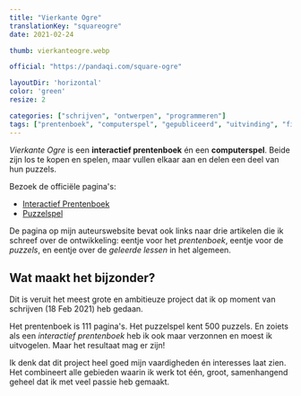 ```yaml
---
title: "Vierkante Ogre"
translationKey: "squareogre"
date: 2021-02-24

thumb: vierkanteogre.webp

official: "https://pandaqi.com/square-ogre"

layoutDir: 'horizontal'
color: 'green'
resize: 2

categories: ["schrijven", "ontwerpen", "programmeren"]
tags: ["prentenboek", "computerspel", "gepubliceerd", "uitvinding", "fictie"]
---
```


_Vierkante Ogre_ is een **interactief prentenboek** én een **computerspel**. Beide zijn los te kopen en spelen, maar vullen elkaar aan en delen een deel van hun puzzels.

Bezoek de officiële pagina's:
* [Interactief Prentenboek](https://tiamopastoor.com/books/vierkante-ogre)
* [Puzzelspel](https://pandaqi.com/square-ogre)

De pagina op mijn auteurswebsite bevat ook links naar drie artikelen die ik schreef over de ontwikkeling: eentje voor het _prentenboek_, eentje voor de _puzzels_, en eentje over de _geleerde lessen_ in het algemeen.

## Wat maakt het bijzonder?
Dit is veruit het meest grote en ambitieuze project dat ik op moment van schrijven (18 Feb 2021) heb gedaan. 

Het prentenboek is 111 pagina's. Het puzzelspel kent 500 puzzels. En zoiets als een _interactief prentenboek_ heb ik ook maar verzonnen en moest ik uitvogelen. Maar het resultaat mag er zijn!

Ik denk dat dit project heel goed mijn vaardigheden én interesses laat zien. Het combineert alle gebieden waarin ik werk tot één, groot, samenhangend geheel dat ik met veel passie heb gemaakt.